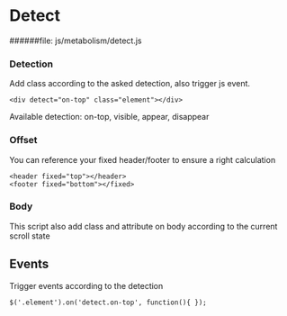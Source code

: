# Detect

######file:  js/metabolism/detect.js

### Detection

Add class according to the asked detection, also trigger js event.

~~~~
<div detect="on-top" class="element"></div>
~~~~

Available detection: on-top, visible, appear, disappear

### Offset

You can reference your fixed header/footer to ensure a right calculation

~~~~
<header fixed="top"></header>
<footer fixed="bottom"></fixed>
~~~~

### Body

This script also add class and attribute on body according to the current scroll state

## Events

Trigger events according to the detection

~~~
$('.element').on('detect.on-top', function(){ });
~~~
